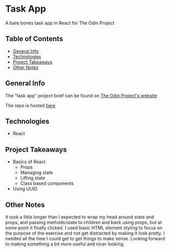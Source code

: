 # Task App

A bare bones task app in React for The Odin Project

## Table of Contents

- [General Info](#general-info)
- [Technologies](#techonolgies)
- [Project Takeaways](#project-takeaways)
- [Other Notes](#other-notes)

## General Info

The "task app" project brief can be found on
[The Odin Project's website](https://www.theodinproject.com/paths/full-stack-javascript/courses/javascript/lessons/handle-inputs-and-render-lists)

The repo is hosted [here](https://github.com/danranges/task-app)

## Technologies

- React

## Project Takeaways

- Basics of React
  - Props
  - Managing state
  - Lifting state
  - Class based components
- Using UUID

## Other Notes

It took a little longer than I expected to wrap my head around state and props, and passing
methods/state to children and back using props, but at some point it finally clicked. I used basic
HTML element styling to focus on the purpose of the exercise and not get distracted by making it
look pretty. I needed all the time I could get to get things to make sense. Looking forward to
making something a bit more useful and nicer looking.

